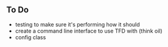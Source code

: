 ## To Do

* testing to make sure it's performing how it should
* create a command line interface to use TFD with (think oil)
* config class